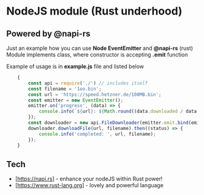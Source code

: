 # NodeJS module (Rust underhood)
## Powered by @napi-rs

Just an example how you can use **Node EventEmitter** and **@napi-rs** (rust)
Module implements class, where constructor is accepting **.emit** function

Example of usage is in **example.js** file and listed below
```javascript
    {
        const api = require('./') // includes itself
        const filename = '1oo.bin';
        const url = 'https://speed.hetzner.de/100MB.bin';
        const emitter = new EventEmitter();
        emitter.on('progress', (data) => {
            console.info(`${url}: ${Math.round((data.downloaded / data.total) * 100)}%`);
        });
        const downloader = new api.FileDownloader(emitter.emit.bind(emitter)); // yeah, constructor accept emit function to use it in Rust
        downloader.downloadFile(url, filename).then((status) => {
            console.info('completed: ', url, filename);
        });
    }
```

## Tech

- [<https://napi.rs>] - enhance your nodeJS within Rust power!
- [<https://www.rust-lang.org>] - lovely and powerful language